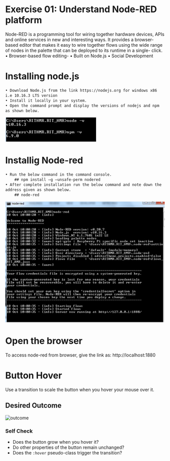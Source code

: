 # Exercise 01: Understand Node-RED platform
Node-RED is a programming tool for wiring together hardware devices, APIs and online services in new and interesting ways. It provides a browser-based editor that makes it easy to wire together flows using the wide range of nodes in the palette that can be deployed to its runtime in a single- click.
    • Browser-based flow editing- 
    • Built on Node.js
    • Social Development 

# Installing node.js
    • Download Node.js from the link https://nodejs.org for windows x86 i.e 10.16.3 LTS version
    • Install it locally in your system.
    • Open the command prompt and display the versions of nodejs and npm as shown below.
![outcome](./nodejs.jpg)

# Installig Node-red
    • Run the below command in the command console.
        ## npm install –g –unsafe-perm nodered
    • After complete installation run the below command and note down the address given as shown below.
        ## node-red
![outcome](./nodered.jpg)

# Open the browser
To access node-red from browser, give the link as: http://localhost:1880


# Button Hover

Use a transition to scale the button when you hover your mouse over it.

## Desired Outcome

![outcome](./desired-outcome.gif)

### Self Check
- Does the button grow when you hover it?
- Do other properties of the button remain unchanged?
- Does the `:hover` pseudo-class trigger the transition?


